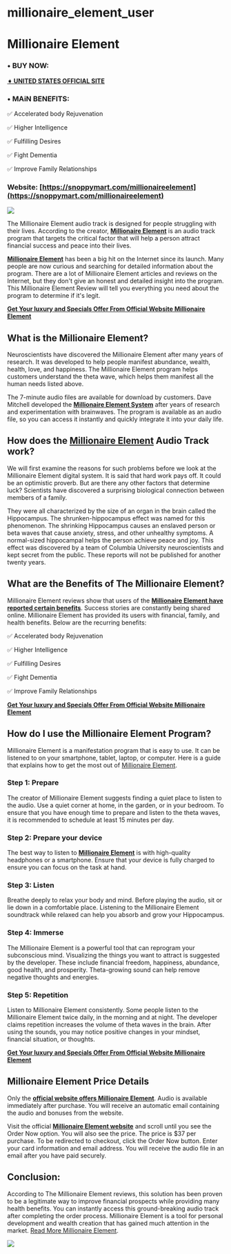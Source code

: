 # millionaire_element_user
Millionaire Element
===================

### **• BUY NOW:**

**[➧ UNITED STATES OFFICIAL SITE](https://snoppymart.com/millionaireelement)**

### **• MAiN BENEFITS:**

✅ Accelerated body Rejuvenation

✅ Higher Intelligence

✅ Fulfilling Desires

✅ Fight Dementia

✅ Improve Family Relationships

### Website: [https://snoppymart.com/millionaireelement](https://snoppymart.com/millionaireelement)

[![](https://blogger.googleusercontent.com/img/b/R29vZ2xl/AVvXsEhYAgDXYhyx6kNLnbvxe1dUpA-Hb1bcbbtMZGF8S6wSKZCR99ukHKQ1P8XIPbWrcAJ_VOh3rhRk_2guD-VuduVgCHaJ-0ccy9PKCpulCTmQxWqKJaulEagu5UZcVXDOk_2FqKbj5u9UmEcT3DLYJWkOrFNgOqh11SYHLgYEJhj3NvIjwhhjdXOSpmIhHA/w640-h514/efff.PNG)](https://snoppymart.com/millionaireelement)

The Millionaire Element audio track is designed for people struggling with their lives. According to the creator, [**Millionaire Element**](https://sites.google.com/view/millionaire-element-reviewe/home) is an audio track program that targets the critical factor that will help a person attract financial success and peace into their lives.

[**Millionaire Element**](https://colab.research.google.com/drive/1W-tmShYuZDJXQ324_ZsJKAtX2vPmNZlQ?usp=sharing) has been a big hit on the Internet since its launch. Many people are now curious and searching for detailed information about the program. There are a lot of Millionaire Element articles and reviews on the Internet, but they don't give an honest and detailed insight into the program. This Millionaire Element Review will tell you everything you need about the program to determine if it's legit.

[**Get Your luxury and Specials Offer From Official Website Millionaire Element**](https://snoppymart.com/millionaireelement)

What is the Millionaire Element?
--------------------------------

Neuroscientists have discovered the Millionaire Element after many years of research. It was developed to help people manifest abundance, wealth, health, love, and happiness. The Millionaire Element program helps customers understand the theta wave, which helps them manifest all the human needs listed above.

The 7-minute audio files are available for download by customers. Dave Mitchell developed the [**Millionaire Element System**](https://about-daily-updates.blogspot.com/2024/03/millionaire-element-2024-help-to.html) after years of research and experimentation with brainwaves. The program is available as an audio file, so you can access it instantly and quickly integrate it into your daily life.

How does the [Millionaire Element](https://www.facebook.com/MillionaireElement.USA) Audio Track work?
-----------------------------------------------------------------------------------------------------

We will first examine the reasons for such problems before we look at the Millionaire Element digital system. It is said that hard work pays off. It could be an optimistic proverb. But are there any other factors that determine luck? Scientists have discovered a surprising biological connection between members of a family.

They were all characterized by the size of an organ in the brain called the Hippocampus. The shrunken-hippocampus effect was named for this phenomenon. The shrinking Hippocampus causes an enslaved person or beta waves that cause anxiety, stress, and other unhealthy symptoms. A normal-sized hippocampal helps the person achieve peace and joy. This effect was discovered by a team of Columbia University neuroscientists and kept secret from the public. These reports will not be published for another twenty years.

What are the Benefits of The Millionaire Element?
-------------------------------------------------

Millionaire Element reviews show that users of the [**Millionaire Element have reported certain benefits**](https://lookerstudio.google.com/reporting/e26e372d-ac1a-4bd2-b00b-d3bad6f7a2f4). Success stories are constantly being shared online. Millionaire Element has provided its users with financial, family, and health benefits. Below are the recurring benefits:

✅ Accelerated body Rejuvenation

✅ Higher Intelligence

✅ Fulfilling Desires

✅ Fight Dementia

✅ Improve Family Relationships

[**Get Your luxury and Specials Offer From Official Website Millionaire Element**](https://snoppymart.com/millionaireelement)

How do I use the Millionaire Element Program?
---------------------------------------------

Millionaire Element is a manifestation program that is easy to use. It can be listened to on your smartphone, tablet, laptop, or computer. Here is a guide that explains how to get the most out of [Millionaire Element](https://snoppymart.com/millionaireelement).

### Step 1: Prepare

The creator of Millionaire Element suggests finding a quiet place to listen to the audio. Use a quiet corner at home, in the garden, or in your bedroom. To ensure that you have enough time to prepare and listen to the theta waves, it is recommended to schedule at least 15 minutes per day.

### Step 2: Prepare your device

The best way to listen to [**Millionaire Element**](https://groups.google.com/g/millionaire-element-usa-reviews/c/X85Uj4lu9wc) is with high-quality headphones or a smartphone. Ensure that your device is fully charged to ensure you can focus on the task at hand.

### Step 3: Listen

Breathe deeply to relax your body and mind. Before playing the audio, sit or lie down in a comfortable place. Listening to the Millionaire Element soundtrack while relaxed can help you absorb and grow your Hippocampus.

### Step 4: Immerse

The Millionaire Element is a powerful tool that can reprogram your subconscious mind. Visualizing the things you want to attract is suggested by the developer. These include financial freedom, happiness, abundance, good health, and prosperity. Theta-growing sound can help remove negative thoughts and energies.

### Step 5: Repetition

Listen to Millionaire Element consistently. Some people listen to the Millionaire Element twice daily, in the morning and at night. The developer claims repetition increases the volume of theta waves in the brain. After using the sounds, you may notice positive changes in your mindset, financial situation, or thoughts.

[**Get Your luxury and Specials Offer From Official Website Millionaire Element**](https://snoppymart.com/millionaireelement)

Millionaire Element Price Details
---------------------------------

Only the **[official website offers Millionaire Element](https://snoppymart.com/millionaireelement)**. Audio is available immediately after purchase. You will receive an automatic email containing the audio and bonuses from the website.

Visit the official [**Millionaire Element website**](https://sites.google.com/view/millionaire-element-reviewe/home) and scroll until you see the Order Now option. You will also see the price. The price is $37 per purchase. To be redirected to checkout, click the Order Now button. Enter your card information and email address. You will receive the audio file in an email after you have paid securely.

Conclusion:
-----------

According to The Millionaire Element reviews, this solution has been proven to be a legitimate way to improve financial prospects while providing many health benefits. You can instantly access this ground-breaking audio track after completing the order process. Millionaire Element is a tool for personal development and wealth creation that has gained much attention in the market. [Read More Millionaire Element](https://snoppymart.com/millionaireelement). 

![](//googleads.g.doubleclick.net/pagead/viewthroughconversion/1051855177/?value=0&label=ASgDCNeuwQQQyZLI9QM&guid=ON&script=0)
